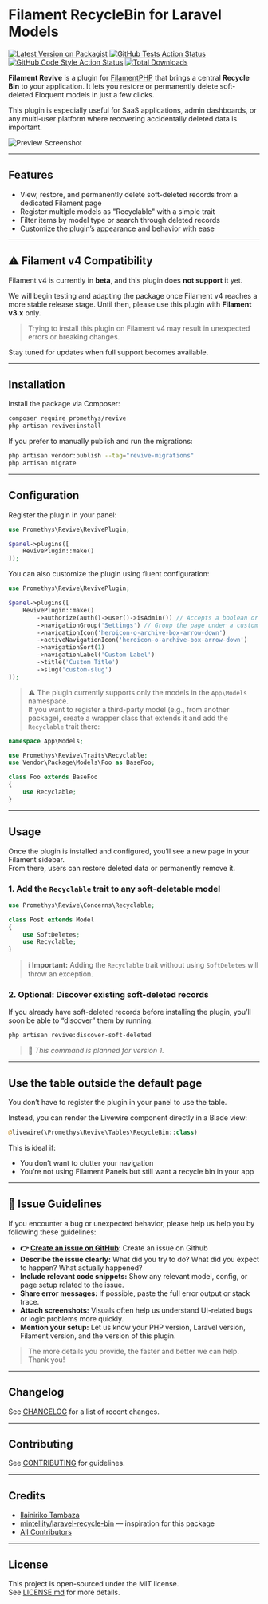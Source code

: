 <!-- ![calendar Banner](https://github.com/promethys/revive/tree/main/resources/imgs/banner.jpg) -->

# Filament RecycleBin for Laravel Models

[![Latest Version on Packagist](https://img.shields.io/packagist/v/promethys/revive.svg?style=flat-square)](https://packagist.org/packages/promethys/revive)
[![GitHub Tests Action Status](https://img.shields.io/github/actions/workflow/status/promethys/revive/run-tests.yml?branch=main&label=tests&style=flat-square)](https://github.com/promethys/revive/actions?query=workflow%3Arun-tests+branch%3Amain)
[![GitHub Code Style Action Status](https://img.shields.io/github/actions/workflow/status/promethys/revive/fix-php-code-styling.yml?branch=main&label=code%20style&style=flat-square)](https://github.com/promethys/revive/actions?query=workflow%3A"Fix+PHP+code+styling"+branch%3Amain)
[![Total Downloads](https://img.shields.io/packagist/dt/promethys/revive.svg?style=flat-square)](https://packagist.org/packages/promethys/revive)

**Filament Revive** is a plugin for [FilamentPHP](https://filamentphp.com) that brings a central **Recycle Bin** to your application. It lets you restore or permanently delete soft-deleted Eloquent models in just a few clicks.

This plugin is especially useful for SaaS applications, admin dashboards, or any multi-user platform where recovering accidentally deleted data is important.

![Preview Screenshot](https://github.com/promethys/revive/tree/main/resources/imgs/preview.png)
<!-- ![Preview Video](https://github.com/promethys/revive/tree/main/resources/imgs/video-preview.mp4) -->

---

## Features

- View, restore, and permanently delete soft-deleted records from a dedicated Filament page
- Register multiple models as "Recyclable" with a simple trait
- Filter items by model type or search through deleted records
- Customize the plugin’s appearance and behavior with ease

---

## ⚠️ Filament v4 Compatibility

Filament v4 is currently in **beta**, and this plugin does **not support** it yet.

We will begin testing and adapting the package once Filament v4 reaches a more stable release stage. Until then, please use this plugin with **Filament v3.x** only.

> Trying to install this plugin on Filament v4 may result in unexpected errors or breaking changes.

Stay tuned for updates when full support becomes available.

---

## Installation

Install the package via Composer:

```bash
composer require promethys/revive
php artisan revive:install
```

If you prefer to manually publish and run the migrations:

```bash
php artisan vendor:publish --tag="revive-migrations"
php artisan migrate
```

---

## Configuration

Register the plugin in your panel:

```php
use Promethys\Revive\RevivePlugin;

$panel->plugins([
    RevivePlugin::make()
]);
```

You can also customize the plugin using fluent configuration:

```php
use Promethys\Revive\RevivePlugin;

$panel->plugins([
    RevivePlugin::make()
        ->authorize(auth()->user()->isAdmin()) // Accepts a boolean or Closure to control access
        ->navigationGroup('Settings') // Group the page under a custom sidebar section
        ->navigationIcon('heroicon-o-archive-box-arrow-down')
        ->activeNavigationIcon('heroicon-o-archive-box-arrow-down')
        ->navigationSort(1)
        ->navigationLabel('Custom Label')
        ->title('Custom Title')
        ->slug('custom-slug')
]);
```

> ⚠️ The plugin currently supports only the models in the `App\Models` namespace.  
> If you want to register a third-party model (e.g., from another package), create a wrapper class that extends it and add the `Recyclable` trait there:

```php
namespace App\Models;

use Promethys\Revive\Traits\Recyclable;
use Vendor\Package\Models\Foo as BaseFoo;

class Foo extends BaseFoo
{
    use Recyclable;
}
```

---

## Usage

Once the plugin is installed and configured, you’ll see a new page in your Filament sidebar.  
From there, users can restore deleted data or permanently remove it.

### 1. Add the `Recyclable` trait to any soft-deletable model

```php
use Promethys\Revive\Concerns\Recyclable;

class Post extends Model
{
    use SoftDeletes;
    use Recyclable;
}
```

> ℹ️ **Important:** Adding the `Recyclable` trait without using `SoftDeletes` will throw an exception.

### 2. Optional: Discover existing soft-deleted records

If you already have soft-deleted records before installing the plugin, you’ll soon be able to “discover” them by running:

```bash
php artisan revive:discover-soft-deleted
```

> 🧪 *This command is planned for version 1.*

---

## Use the table outside the default page

You don’t have to register the plugin in your panel to use the table.

Instead, you can render the Livewire component directly in a Blade view:

```php
@livewire(\Promethys\Revive\Tables\RecycleBin::class)
```

This is ideal if:
- You don’t want to clutter your navigation
- You’re not using Filament Panels but still want a recycle bin in your app

---

## 🐛 Issue Guidelines

If you encounter a bug or unexpected behavior, please help us help you by following these guidelines:

* **👉 [Create an issue on GitHub](https://github.com/Promethys/revive/issues)**: Create an issue on Github
* **Describe the issue clearly:** What did you try to do? What did you expect to happen? What actually happened?
* **Include relevant code snippets:** Show any relevant model, config, or page setup related to the issue.
* **Share error messages:** If possible, paste the full error output or stack trace.
* **Attach screenshots:** Visuals often help us understand UI-related bugs or logic problems more quickly.
* **Mention your setup:** Let us know your PHP version, Laravel version, Filament version, and the version of this plugin.

> The more details you provide, the faster and better we can help. Thank you!

---

## Changelog

See [CHANGELOG](CHANGELOG.md) for a list of recent changes.

---

## Contributing

See [CONTRIBUTING](.github/CONTRIBUTING.md) for guidelines.

---

## Credits

- [Ilainiriko Tambaza](https://github.com/Promethys)
- [mintellity/laravel-recycle-bin](https://github.com/mintellity/laravel-recycle-bin) — inspiration for this package
- [All Contributors](../../contributors)

---

## License

This project is open-sourced under the MIT license.  
See [LICENSE.md](LICENSE.md) for more details.

